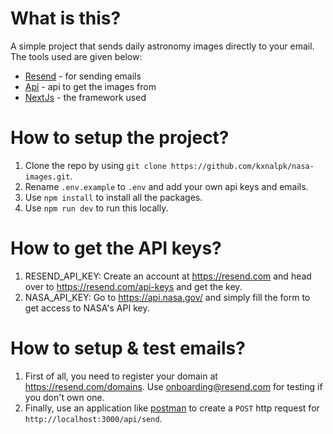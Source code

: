 # What is this?
A simple project that sends daily astronomy images directly to your email. The tools used are given below:

- [Resend](<https://resend.com>) - for sending emails
- [Api](<https://apis.nasa.gov>) - api to get the images from
- [NextJs](<https://nextjs.com>) - the framework used

# How to setup the project?
1. Clone the repo by using `git clone https://github.com/kxnalpk/nasa-images.git`.
2. Rename `.env.example` to `.env` and add your own api keys and emails.
3. Use `npm install` to install all the packages.
4. Use `npm run dev` to run this locally.

# How to get the API keys?
1. RESEND_API_KEY: Create an account at <https://resend.com> and head over to <https://resend.com/api-keys> and get the key.
2. NASA_API_KEY: Go to <https://api.nasa.gov/> and simply fill the form to get access to NASA's API key.

# How to setup & test emails?
1. First of all, you need to register your domain at <https://resend.com/domains>. Use onboarding@resend.com for testing if you don't own one.
2. Finally, use an application like [postman](<https://postman.com>) to create a `POST` http request for `http://localhost:3000/api/send`.
